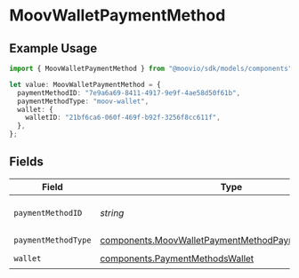 # MoovWalletPaymentMethod

## Example Usage

```typescript
import { MoovWalletPaymentMethod } from "@moovio/sdk/models/components";

let value: MoovWalletPaymentMethod = {
  paymentMethodID: "7e9a6a69-8411-4917-9e9f-4ae58d50f61b",
  paymentMethodType: "moov-wallet",
  wallet: {
    walletID: "21bf6ca6-060f-469f-b92f-3256f8cc611f",
  },
};
```

## Fields

| Field                                                                                                                      | Type                                                                                                                       | Required                                                                                                                   | Description                                                                                                                |
| -------------------------------------------------------------------------------------------------------------------------- | -------------------------------------------------------------------------------------------------------------------------- | -------------------------------------------------------------------------------------------------------------------------- | -------------------------------------------------------------------------------------------------------------------------- |
| `paymentMethodID`                                                                                                          | *string*                                                                                                                   | :heavy_check_mark:                                                                                                         | ID of the payment method.                                                                                                  |
| `paymentMethodType`                                                                                                        | [components.MoovWalletPaymentMethodPaymentMethodType](../../models/components/moovwalletpaymentmethodpaymentmethodtype.md) | :heavy_check_mark:                                                                                                         | N/A                                                                                                                        |
| `wallet`                                                                                                                   | [components.PaymentMethodsWallet](../../models/components/paymentmethodswallet.md)                                         | :heavy_check_mark:                                                                                                         | N/A                                                                                                                        |